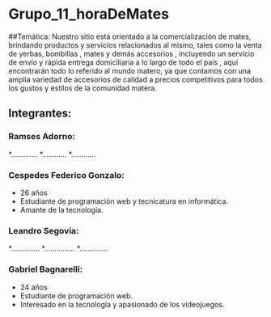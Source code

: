 # Grupo_11_horaDeMates

##Temática: 
Nuestro sitio está orientado a la comercialización de mates, brindando productos y servicios relacionados al mismo, tales como la venta de yerbas, bombillas , mates y demás accesorios , incluyendo un servicio de envío y rápida entrega domiciliaria a lo largo de todo el país , aquí encontrarán todo lo referido al mundo matero, ya que contamos con una amplia variedad de accesorios de calidad a precios competitivos para todos los gustos y estilos de la comunidad matera.

##  Integrantes:

### Ramses Adorno:

*.............
*............
*............

### Cespedes Federico Gonzalo:

*  26 años
* Estudiante de programación web y tecnicatura en informática.
* Amante de la tecnología.

### Leandro Segovia:

*..............
*...............
*..............

### Gabriel Bagnarelli:

*  24 años
* Estudiante de programación web.
* Interesado en la tecnología y apasionado de los videojuegos.



